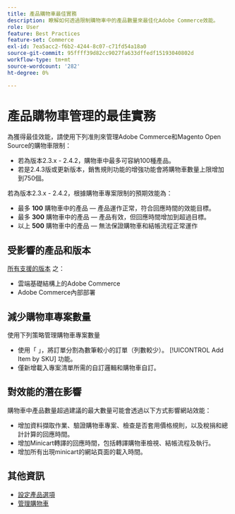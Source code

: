 ```yaml
---
title: 產品購物車最佳實務
description: 瞭解如何透過限制購物車中的產品數量來最佳化Adobe Commerce效能。
role: User
feature: Best Practices
feature-set: Commerce
exl-id: 7ea5acc2-f6b2-4244-8c07-c71fd54a18a0
source-git-commit: 95ffff39d82cc9027fa633dffedf15193040802d
workflow-type: tm+mt
source-wordcount: '282'
ht-degree: 0%

---
```


# 產品購物車管理的最佳實務

為獲得最佳效能，請使用下列准則來管理Adobe Commerce和Magento Open Source的購物車限制：

- 若為版本2.3.x - 2.4.2，購物車中最多可容納100種產品。
- 若是2.4.3版或更新版本，銷售規則功能的增強功能會將購物車數量上限增加到750個。


若為版本2.3.x - 2.4.2，根據購物車專案限制的預期效能為：

- 最多 **100** 購物車中的產品 — 產品運作正常，符合回應時間的效能目標。
- 最多 **300** 購物車中的產品 — 產品有效，但回應時間增加到超過目標。
- 以上 **500** 購物車中的產品 — 無法保證購物車和結帳流程正常運作

## 受影響的產品和版本

[所有支援的版本](../../../release/versions.md) 之：

- 雲端基礎結構上的Adobe Commerce
- Adobe Commerce內部部署

## 減少購物車專案數量

使用下列策略管理購物車專案數量

- 使用「 」，將訂單分割為數筆較小的訂單（列數較少）。 [!UICONTROL Add Item by SKU] 功能。
- 僅新增載入專案清單所需的自訂邏輯和購物車自訂。

## 對效能的潛在影響

購物車中產品數量超過建議的最大數量可能會透過以下方式影響網站效能：

- 增加資料擷取作業、驗證購物車專案、檢查是否套用價格規則，以及稅捐和總計計算的回應時間。
- 增加Minicart轉譯的回應時間，包括轉譯購物車檢視、結帳流程及執行。
- 增加所有出現minicart的網站頁面的載入時間。

## 其他資訊

- [設定產品選項](https://experienceleague.adobe.com/docs/commerce-admin/inventory/configuration/product-options.html)
- [管理購物車](https://experienceleague.adobe.com/docs/commerce-admin/stores-sales/point-of-purchase/assist/shopping-assisted-cart-manage.html)
